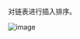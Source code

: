 对链表进行插入排序。

![image](https://upload.wikimedia.org/wikipedia/commons/0/0f/Insertion-sort-example-300px.gif)
